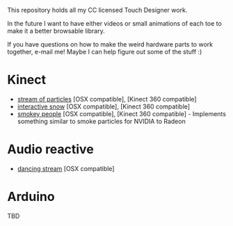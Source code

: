 This repository holds all my CC licensed Touch Designer work.

In the future I want to have either videos or small animations of each toe to make it a better browsable library.

If you have questions on how to make the weird hardware parts to work together, e-mail me! Maybe I can help figure out some of the stuff :)

# Kinect

- [stream of particles](kinect/basic_particle.toe) [OSX compatible], [Kinect 360 compatible]
- [interactive snow](kinect/interactive_snow.toe) [OSX compatible], [Kinect 360 compatible]
- [smokey people](kinect/smoke_kinect.toe) [OSX compatible], [Kinect 360 compatible] - Implements something similar to smoke particles for NVIDIA to Radeon

# Audio reactive

- [dancing stream](audio_reactive/) [OSX compatible]

# Arduino

TBD